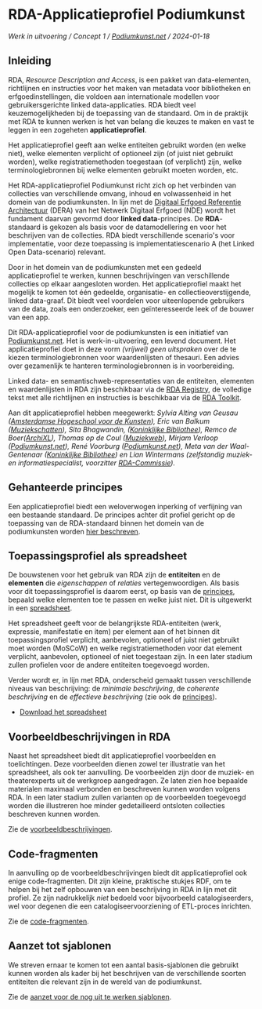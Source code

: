 # RDA-Applicatieprofiel Podiumkunst

*Werk in uitvoering / Concept 1 / [Podiumkunst.net](https://podiumkunst.net/) / 2024-01-18* 

## Inleiding
RDA, _Resource Description and Access_, is een pakket van data-elementen, richtlijnen en instructies voor het maken van metadata voor bibliotheken en erfgoedinstellingen, die voldoen aan internationale modellen voor gebruikersgerichte linked data-applicaties. RDA biedt veel keuzemogelijkheden bij de toepassing van de standaard. Om in de praktijk met RDA te kunnen werken is het van belang die keuzes te maken en vast te leggen in een zogeheten **applicatieprofiel**.

Het applicatieprofiel geeft aan welke entiteiten gebruikt worden (en welke niet), welke elementen verplicht of optioneel zijn (of juist niet gebruikt worden), welke registratiemethoden toegestaan (of verplicht) zijn, welke terminologiebronnen bij welke elementen gebruikt moeten worden, etc.

Het RDA-applicatieprofiel Podiumkunst richt zich op het verbinden van collecties van verschillende omvang, inhoud en volwassenheid in het domein van de podiumkunsten. In lijn met de [Digitaal Erfgoed Referentie Architectuur](https://netwerkdigitaalerfgoed.nl/activiteiten/dera/) (DERA) van het Netwerk Digitaal Erfgoed (NDE) wordt het fundament daarvan gevormd door **linked data**-principes. De **RDA**-standaard is gekozen als basis voor de datamodellering en voor het beschrijven van de collecties. RDA biedt verschillende scenario's voor implementatie, voor deze toepassing is implementatiescenario A (het Linked Open Data-scenario) relevant.

Door in het domein van de podiumkunsten met een gedeeld applicatieprofiel te werken, kunnen beschrijvingen van verschillende collecties op elkaar aangesloten worden. Het applicatieprofiel maakt het mogelijk te komen tot één gedeelde, organisatie- en collectieoverstijgende, linked data-graaf. Dit biedt veel voordelen voor uiteenlopende gebruikers van de data, zoals een onderzoeker, een geïnteresseerde leek of de bouwer van een app.

Dit RDA-applicatieprofiel voor de podiumkunsten is een initiatief van [Podiumkunst.net](https://podiumkunst.net/). Het is werk-in-uitvoering, een levend document. Het applicatieprofiel doet in deze vorm *(vrijwel) geen uitspraken* over de te kiezen terminologiebronnen voor waardenlijsten of thesauri. Een advies over gezamenlijk te hanteren terminologiebronnen is in voorbereiding.

Linked data- en semantischweb-representaties van de entiteiten, elementen en waardenlijsten in RDA zijn beschikbaar via de [RDA Registry](http://www.rdaregistry.info/), de volledige tekst met alle richtlijnen en instructies is beschikbaar via de [RDA Toolkit](https://www.rdatoolkit.org/).

Aan dit applicatieprofiel hebben meegewerkt: *Sylvia Alting van Geusau ([Amsterdamse Hogeschool voor de Kunsten](https://ahk.nl/)), Eric van Balkum ([Muziekschatten](https://www.muziekschatten.nl/)), Sita Bhagwandin, ([Koninklijke Bibliothee](https://kb.nl/)), Remco de Boer([ArchiXL](https://archixl.nl)), Thomas op de Coul ([Muziekweb](https://muziekweb.nl/)), Mirjam Verloop ([Podiumkunst.net](https://podiumkunst.net/)), René Voorburg ([Podiumkunst.net](https://podiumkunst.net/)), Meta van der Waal-Gentenaar ([Koninklijke Bibliothee](https://kb.nl/)) en Lian Wintermans (zelfstandig muziek- en informatiespecialist, voorzitter [RDA-Commissie](https://rdacommissie.home.blog/)).*

## Gehanteerde principes
Een applicatieprofiel biedt een weloverwogen inperking of verfijning van een bestaande standaard. De principes achter dit profiel gericht op de toepassing van de RDA-standaard binnen het domein van de podiumkunsten worden [hier beschreven](Principles.md).

## Toepassingsprofiel als spreadsheet
De bouwstenen voor het gebruik van RDA zijn de **entiteiten** en de **elementen** die *eigenschappen* of *relaties* vertegenwoordigen. Als basis voor dit toepassingsprofiel is daarom eerst, op basis van de [principes](Principles.md), bepaald welke elementen toe te passen en welke juist niet. Dit is uitgewerkt in een [spreadsheet](RDA-AP_Podiumkunst-net.xlsx).

Het spreadsheet geeft voor de belangrijkste RDA-entiteiten (werk, expressie, manifestatie en item) per element aan of het binnen dit toepassingsprofiel verplicht, aanbevolen, optioneel of juist niet gebruikt moet worden (MoSCoW) en welke registratiemethoden voor dat element verplicht, aanbevolen, optioneel of niet toegestaan zijn. In een later stadium zullen profielen voor de andere entiteiten toegevoegd worden.

Verder wordt er, in lijn met RDA, onderscheid gemaakt tussen verschillende niveaus van beschrijving: de *minimale beschrijving*, de *coherente beschrijving* en de *effectieve beschrijving* (zie ook de [principes](Principles.md)).

* [Download het spreadsheet](RDA-AP_Podiumkunst-net.xlsx)

## Voorbeeldbeschrijvingen in RDA
Naast het spreadsheet biedt dit applicatieprofiel voorbeelden en toelichtingen. Deze voorbeelden dienen zowel ter illustratie van het spreadsheet, als ook ter aanvulling. De voorbeelden zijn door de muziek- en theaterexperts uit de werkgroep aangedragen. Ze laten zien hoe bepaalde materialen maximaal verbonden en beschreven kunnen worden volgens RDA. In een later stadium zullen varianten op de voorbeelden toegevoegd worden die illustreren hoe minder gedetailleerd ontsloten collecties beschreven kunnen worden. 

Zie de [voorbeeldbeschrijvingen](rdf/examples).

## Code-fragmenten
In aanvulling op de voorbeeldbeschrijvingen biedt dit applicatieprofiel ook enige code-fragmenten. Dit zijn kleine, praktische stukjes RDF, om te helpen bij het zelf opbouwen van een beschrijving in RDA in lijn met dit profiel. Ze zijn nadrukkelijk *niet* bedoeld voor bijvoorbeeld catalogiseerders, wel voor degenen die een catalogiseervoorziening of ETL-proces inrichten.

Zie de [code-fragmenten](rdf/snippets).

## Aanzet tot sjablonen
We streven ernaar te komen tot een aantal basis-sjablonen die gebruikt kunnen worden als kader bij het beschrijven van de verschillende soorten entiteiten die relevant zijn in de wereld van de podiumkunst.

Zie de [aanzet voor de nog uit te werken sjablonen](rdf/templates).


